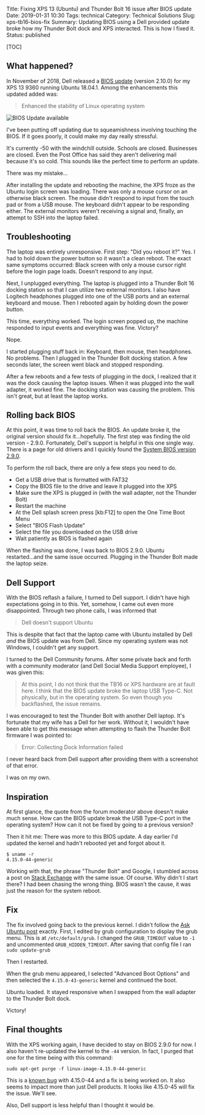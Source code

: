 Title: Fixing XPS 13 (Ubuntu) and Thunder Bolt 16 issue after BIOS update
Date: 2019-01-31 10:30
Tags: technical
Category: Technical Solutions
Slug: xps-tb16-bios-fix
Summary: Updating BIOS using a Dell provided update broke how my Thunder Bolt dock and XPS interacted. This is how I fixed it.
Status: published

[TOC]

## What happened?

In November of 2018, Dell released a [BIOS update][dell-bios] (version 2.10.0) for my XPS 13 9360 running Ubuntu 18.04.1. Among the enhancements
this updated added was:

> Enhanced the stability of Linux operating system

![BIOS Update available][update-available]

I've been putting off updating due to squeamishness involving touching the BIOS. If it goes poorly, it could make my day really
stressful.

It's currently -50 with the windchill outside. Schools are closed. Businesses are closed. Even the Post Office has said they aren't
delivering mail because it's so cold. This sounds like the perfect time to perform an update.

There was my mistake...

After installing the update and rebooting the machine, the XPS froze as the Ubuntu login screen was loading. There was only a
mouse cursor on an otherwise black screen. The mouse didn't respond to input from the touch pad or from a USB mouse. The keyboard
didn't appear to be responding either. The external monitors weren't receiving a signal and, finally, an attempt to SSH into the laptop failed.

## Troubleshooting

The laptop was entirely unresponsive. First step: "Did you reboot it?" Yes. I had to hold down the power button so it wasn't a clean reboot.
The exact same symptoms occurred: Black screen with only a mouse cursor right before the login page loads. Doesn't respond to any input.

Next, I unplugged everything. The laptop is plugged into a Thunder Bolt 16 docking station so that I can utilize two external
monitors. I also have Logitech headphones plugged into one of the USB ports and an external keyboard and mouse. Then I rebooted again by
holding down the power button.

This time, everything worked. The login screen popped up, the machine responded to input events and everything was fine. Victory?

Nope.

I started plugging stuff back in: Keyboard, then mouse, then headphones. No problems. Then I plugged in the Thunder Bolt docking station. A few
seconds later, the screen went black and stopped responding.

After a few reboots and a few tests of plugging in the dock, I realized that it was the dock causing the laptop issues. When it was plugged into
the wall adapter, it worked fine. The docking station was causing the problem. This isn't great, but at least the laptop works.

## Rolling back BIOS

At this point, it was time to roll back the BIOS. An update broke it, the original version should fix it...hopefully. The first step was
finding the old version - 2.9.0. Fortunately, Dell's support is helpful in this one single way. There is a page for old drivers and I quickly
found the [System BIOS version 2.9.0][old-bios].

To perform the roll back, there are only a few steps you need to do.

 - Get a USB drive that is formatted with FAT32
 - Copy the BIOS file to the drive and leave it plugged into the XPS
 - Make sure the XPS is plugged in (with the wall adapter, not the Thunder Bolt)
 - Restart the machine
 - At the Dell splash screen press [kb:F12] to open the One Time Boot Menu
 - Select "BIOS Flash Update"
 - Select the file you downloaded on the USB drive
 - Wait patiently as BIOS is flashed again

When the flashing was done, I was back to BIOS 2.9.0. Ubuntu restarted...and the same issue occurred. Plugging in the Thunder Bolt made the
laptop seize.

## Dell Support

With the BIOS reflash a failure, I turned to Dell support. I didn't have high expectations going in to this. Yet, somehow, I came out even
more disappointed. Through two phone calls, I was informed that

> Dell doesn't support Ubuntu

This is despite that fact that the laptop came with Ubuntu installed by Dell *and* the BIOS update was from Dell. Since my operating system
was not Windows, I couldn't get any support.

I turned to the Dell Community forums. After some private back and forth with a community moderator (and Dell Social Media Support employee), I
was given this:

> At this point, I do not think that the TB16 or XPS hardware are at fault here. I think that the BIOS update broke the laptop USB Type-C.
> Not physically, but in the operating system. So even though you backflashed, the issue remains.

I was encouraged to test the Thunder Bolt with another Dell laptop. It's fortunate that my wife has a Dell for her work. Without it, I
wouldn't have been able to get this message when attempting to flash the Thunder Bolt firmware I was pointed to:

> Error: Collecting Dock Information failed

I never heard back from Dell support after providing them with a screenshot of that error.

I was on my own.

## Inspiration

At first glance, the quote from the forum moderator above doesn't make much sense. How can the BIOS update break the USB Type-C port in the operating system?
How can it not be fixed by going to a previous version?

Then it hit me: There was more to this BIOS update. A day earlier I'd updated the kernel and hadn't rebooted yet and forgot about it.

    $ uname -r
    4.15.0-44-generic

Working with that, the phrase "Thunder Bolt" and Google, I stumbled across a post on [Stack Exchange][1] with the same issue. Of course.
Why didn't I start there? I had been chasing the wrong thing. BIOS wasn't the cause, it was just the reason for the system reboot.

## Fix

The fix involved going back to the previous kernel. I didn't follow the [Ask Ubuntu post][1] exactly. First, I edited by grub configuration to display the
grub menu. This is at `/etc/default/grub`. I changed the `GRUB_TIMEOUT` value to `-1` and uncommented `GRUB_HIDDEN_TIMEOUT`. After saving that config file
I ran `sudo update-grub`

Then I restarted.

When the grub menu appeared, I selected "Advanced Boot Options" and then selected the `4.15.0-43-generic` kernel and continued the boot.

Ubuntu loaded. It stayed responsive when I swapped from the wall adapter to the Thunder Bolt dock.

Victory!

## Final thoughts

With the XPS working again, I have decided to stay on BIOS 2.9.0 for now. I also haven't re-updated the kernel to the `-44` version. In fact, I purged that one
for the time being with this command:

    sudo apt-get purge -f linux-image-4.15.0-44-generic

This is a [known bug][bug-report] with 4.15.0-44 and a fix is being worked on. It also seems to impact more than just Dell products. It looks like
4.15.0-45 will fix the issue. We'll see.

Also, Dell support is less helpful than I thought it would be.


 [dell-bios]: https://www.dell.com/support/home/us/en/04/drivers/driversdetails?driverId=T7XJF&osCode=WT64A&productCode=xps-13-9360-laptop
 [update-available]: {attach}images/update-available.png
 [old-bios]: https://www.dell.com/support/home/us/en/19/drivers/driversdetails?driverId=RCKDK&osCode=WT64A&productCode=xps-13-9360-laptop
 [1]: https://askubuntu.com/a/1113954/183377
 [bug-report]: https://bugs.launchpad.net/ubuntu/+source/linux/+bug/1813663
